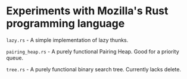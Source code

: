 # Experiments with Mozilla's Rust programming language

`lazy.rs` - A simple implementation of lazy thunks.

`pairing_heap.rs` - A purely functional Pairing Heap. Good for a priority queue.

`tree.rs` - A purely functional binary search tree. Currently lacks delete.
